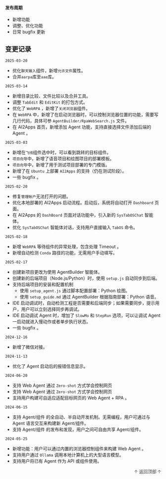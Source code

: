 <a name="readme-top"></a>

#### 发布周期

- 新增功能
- 调整、优化功能
- 日常 bugfix 更新

## 变更记录
`2025-03-20`
- 优化`聊天输入`组件，新增`允许文件`属性。
- 合并`aarpa`库至`aae`库。

`2025-03-14`
- 新增目录比较、文件比较以及合并工具。
- 调整 `TabEdit` 和 `EditKit` 的打包方式。
- 优化了 `WebRPA` ，新增了`关闭浏览器`组件。
- 在 `WebRPA` 中，新增了在启动浏览器时，可以控制浏览器位置的功能，需要写几行代码，具体可参 `AgentBuilder/RpaWebSearch.js` 文件。
- 在 AI2Apps 首页，新增添加 Agent 功能，支持直接选择文件添加后端的 Agent 。

`2025-03-03`
- 新增在`飞线`组件选中时，可以看到跳转的目标组件。
- `项目向导`中，新增了语音项目和绘图项目的部署模板。
- `项目向导`中，新增了用于测试项目部署的专门模版。
- 新增了在 `Ubuntu` 上部署 `AI2Apps` 的支持（仍在测试阶段）。
- 一些 bugfix 。

`2025-02-20`
- 修复`管理帐户`无法打开的问题。
- 优化本地部署的 AI2Apps 启动流程。启动后，系统将自动打开 `Dashboard` 页面。
- 在 AI2Apps 的 `DashBoard` 页面对话功能中，引入新的 `SysTabOSChat` 智能体。
- 优化 `SysTabOSChat` 智能体对话，支持用户直接输入 `TabOS` 命令。

`2025-02-18`
- 新增 `WebRPA` 等待组件的异常处理，包含处理 Timeout 。
- 新增自动检测 `Conda` 路径的功能，无需用户手动填写。

`2025-02-17`
- 创建新项目更改为使用 AgentBuilder 智能体。
- 创建新的后端项目（Node.js/Python）时，使用 `setup.js` 自动同步到后端。
- 支持后端项目的安装和配置机制
  - 使用 `setup_agent.js` 通过脚本配置部署：Python 绘图。
  - 使用 `setup_guide.md` 通过 AgentBuilder 根据指南部署：Python 语音。
- IDE 启动调试时，自动检测工程是否需要和后端同步；如果需要同步，提示用户，用户可以立刻选择同步再调试。
- IDE 启动调试 Agent 时，增加了 `SlowMo` 和 `StepRun` 选项，可以让调试 Agent 一启动就进入慢动作或者单步执行状态。
- 一些 bugfix 。

`2024-12-16`
- 新增了微信对接。

`2024-11-13`
- 优化了 Agent 启动后的报错信息显示。

`2024-06-20`
- 支持 Web Agent 通过 `Zero-shot` 方式学会控制网页
- 支持 Web Agent 通过 `Zero-shot` 方式学会控制网页
- 支持用户构建可自适应适配目标网页的 Web Agent + RPA 。

`2024-06-15`
- 支持 Agent/组件 的全自动、半自动开发机制。无需编程，用户可通过与 Agent 语言交互来构建新 Agent/组件。
- 支持 Agent/组件 的发布和发现，用户之间可自由共享 Agent/组件。

`2024-05-25`
- 新增功能：用户可以通过内置的浏览器控制组件来构建 Web Agent 。
- 支持用户通过 `Ollama` 调用本地计算机上的大型语言模型。
- 支持用户将已有 Agent 作为 API 或组件使用。
 
 <p align="right" >
  <a href="#readme-top" style="text-decoration: none; color: gray; font-weight: bold;">
    ↑ 返回顶部 ↑
  </a>
 </p>
